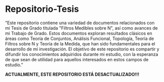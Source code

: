 # Repositorio-Tesis
"Este repositorio contiene una variedad de documentos relacionados con mi Tesis de Grado titulada "Filtros Medibles sobre N", así como avances de mi Trabajo de Grado. Estos documentos exploran resultados clásicos en áreas como Teoría de Conjuntos, Análisis Funcional, Topología, Teoría de Filtros sobre N y Teoría de la Medida, que han sido fundamentales para el desarrollo de mi investigación. El objetivo de este repositorio es compartir y difundir los conocimientos adquiridos durante mi estudio, con la esperanza de que sean de utilidad para aquellos interesados en estos campos de estudio."

**ACTUALMENTE, ESTE REPOSITORIO ESTÁ DESACTUALIZADO!!!**
